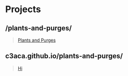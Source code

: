 # Projects
## /plants-and-purges/
> [Plants and Purges](/plants-and-purges/)
## c3aca.github.io/plants-and-purges/
> [Hi](c3aca.github.io/plants-and-purges/)
